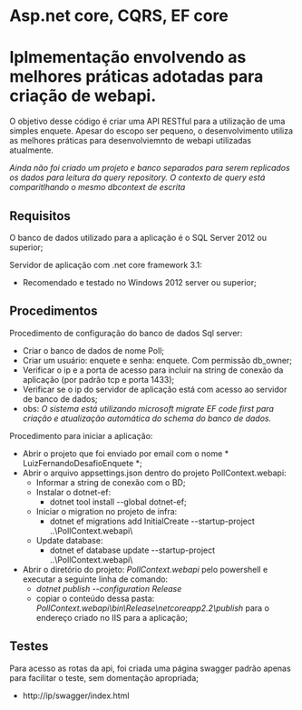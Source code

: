 # Asp.net core, CQRS, EF core

# Iplmementação envolvendo as melhores práticas adotadas para criação de webapi. 

O objetivo desse código é criar uma API RESTful para a utilização de uma simples enquete. Apesar do escopo ser pequeno, o desenvolvimento utiliza as melhores práticas para desenvolviemnto de webapi utilizadas atualmente. 

*Ainda não foi criado um projeto e banco separados para serem replicados os dados para leitura da query repository. O contexto de query está comparitlhando o mesmo dbcontext de escrita* 

## Requisitos

O banco de dados utilizado para a aplicação é o SQL Server 2012 ou superior;

Servidor de aplicação com .net core framework 3.1:
  - Recomendado e testado no Windows 2012 server ou superior;

## Procedimentos

Procedimento de configuração do banco de dados Sql server:
  - Criar o banco de dados de nome Poll;
  - Criar um usuário: enquete e senha: enquete. Com permissão db_owner;
  - Verificar o ip e a porta de acesso para incluir na string de conexão da aplicação (por padrão tcp e porta 1433);
  - Verificar se o ip do servidor de aplicação está com acesso ao servidor de banco de dados;
  - obs: *O sistema está utilizando microsoft migrate EF code first para criação e atualização automática do schema do banco de dados.*
  
Procedimento para iniciar a aplicação:
  - Abrir o projeto que foi enviado por email com o nome * LuizFernandoDesafioEnquete *;
  - Abrir o arquivo appsettings.json dentro do projeto PollContext.webapi:
    - Informar a string de conexão com o BD;
    - Instalar o dotnet-ef:
      - dotnet tool install --global dotnet-ef;
    - Iniciar o migration no projeto de infra: 
      - dotnet ef migrations add InitialCreate --startup-project ..\PollContext.webapi\
    - Update database: 
      - dotnet ef database update --startup-project ..\PollContext.webapi\
  - Abrir o diretório do projeto: *PollContext.webapi* pelo powershell e executar a seguinte linha de comando:
    - *dotnet publish --configuration Release*
    - copiar o conteúdo dessa pasta: *PollContext.webapi\bin\Release\netcoreapp2.2\publish* para o endereço criado no IIS para a aplicação;

## Testes

Para acesso as rotas da api, foi criada uma página swagger padrão apenas para facilitar o teste, sem domentação apropriada;
  - http://ip/swagger/index.html
